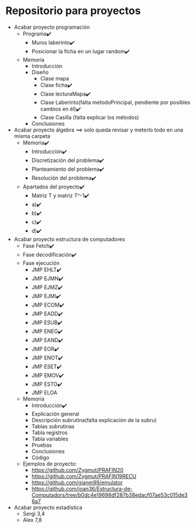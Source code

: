 # Repositorio para proyectos
- Acabar proyecto programación
   - Programa✔️
      - Muros laberinto✔️
      - Posicionar la ficha en un lugar random✔️
   - Memoria
      - Introducción 
      - Diseño
         - Clase mapa
         - Clase ficha✔️
         - Clase lecturaMapa✔️
         - Clase Laberinto(falta metodoPrincipal, pendiente por posibles cambios en él)✔️
         - Clase Casilla (falta explicar los métodos)
      - Conclusiones
- Acabar proyecto álgebra ==> solo queda revisar y meterlo todo en una misma carpeta
   - Memoria✔️
      - Introducción✔️
      - Discretización del problema✔️
      - Planteamiento del problema✔️
      - Resolución del problema✔️
   - Apartados del proyecto✔️
      - Matriz T y matriz T^-1✔️
      - a)✔️
      - b)✔️
      - c)✔️
      - d)✔️
- Acabar proyecto estructura de computadores
   - Fase Fetch✔️
   - Fase decodificación✔️
   - Fase ejecución
      - JMP EHLT✔️
      - JMP EJMN✔️
      - JMP EJMZ✔️
      - JMP EJMI✔️
      - JMP ECOM✔️
      - JMP EADD✔️
      - JMP ESUB✔️
      - JMP ENEG✔️
      - JMP EAND✔️
      - JMP EOR✔️
      - JMP ENOT✔️
      - JMP ESET✔️
      - JMP EMOV✔️
      - JMP ESTO✔️
      - JMP ELOA
   - Memoria
      - Introducción✔️
      - Explicación general
      - Descripción subrutina(falta explicación de la subru)
      - Tablas subrutinas
      - Tabla registros
      - Tabla variables
      - Pruebas
      - Conclusiones
      - Código
   - Ejemplos de proyecto: 
      - https://github.com/Zygmut/PRAFIN20
      - https://github.com/Zygmut/PRAFIN19RECU
      - https://github.com/gianm99/emulator
      - https://github.com/joan36/Estructura-de-Computadors/tree/b0dc4e19698df287b38edacf07ae53c015de36a7
- Acabar proyecto estadística
   - Sergi 3,4
   - Alex 7,8
